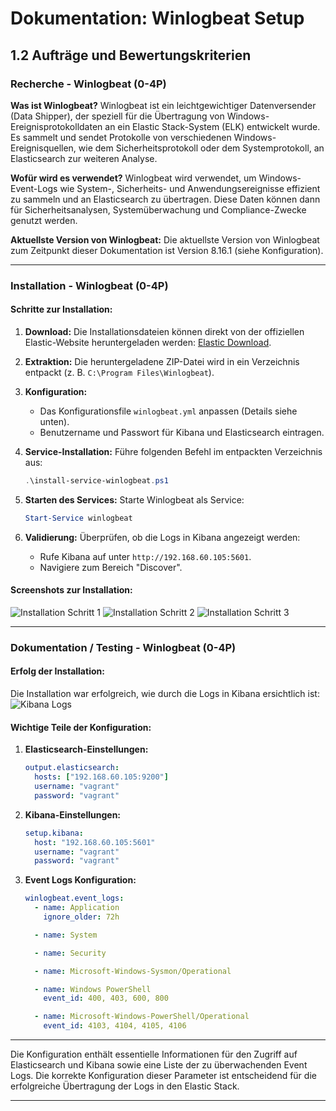 # Dokumentation: Winlogbeat Setup

## 1.2 Aufträge und Bewertungskriterien

### **Recherche - Winlogbeat (0-4P)**

**Was ist Winlogbeat?**
Winlogbeat ist ein leichtgewichtiger Datenversender (Data Shipper), der speziell für die Übertragung von Windows-Ereignisprotokolldaten an ein Elastic Stack-System (ELK) entwickelt wurde. Es sammelt und sendet Protokolle von verschiedenen Windows-Ereignisquellen, wie dem Sicherheitsprotokoll oder dem Systemprotokoll, an Elasticsearch zur weiteren Analyse.

**Wofür wird es verwendet?**
Winlogbeat wird verwendet, um Windows-Event-Logs wie System-, Sicherheits- und Anwendungsereignisse effizient zu sammeln und an Elasticsearch zu übertragen. Diese Daten können dann für Sicherheitsanalysen, Systemüberwachung und Compliance-Zwecke genutzt werden.

**Aktuellste Version von Winlogbeat:**
Die aktuellste Version von Winlogbeat zum Zeitpunkt dieser Dokumentation ist Version 8.16.1 (siehe Konfiguration).

---

### **Installation - Winlogbeat (0-4P)**

#### Schritte zur Installation:
1. **Download:**
   Die Installationsdateien können direkt von der offiziellen Elastic-Website heruntergeladen werden: [Elastic Download](https://www.elastic.co/downloads/beats/winlogbeat).

2. **Extraktion:**
   Die heruntergeladene ZIP-Datei wird in ein Verzeichnis entpackt (z. B. `C:\Program Files\Winlogbeat`).

3. **Konfiguration:**
   - Das Konfigurationsfile `winlogbeat.yml` anpassen (Details siehe unten).
   - Benutzername und Passwort für Kibana und Elasticsearch eintragen.

4. **Service-Installation:**
   Führe folgenden Befehl im entpackten Verzeichnis aus:
   ```powershell
   .\install-service-winlogbeat.ps1
   ```

5. **Starten des Services:**
   Starte Winlogbeat als Service:
   ```powershell
   Start-Service winlogbeat
   ```

6. **Validierung:**
   Überprüfen, ob die Logs in Kibana angezeigt werden:
   - Rufe Kibana auf unter `http://192.168.60.105:5601`.
   - Navigiere zum Bereich "Discover".

#### Screenshots zur Installation:
![Installation Schritt 1](upload:file-EntrvDAY3gpRgEckM4PE6B)
![Installation Schritt 2](upload:file-E6UedQbTiSFoGGuYxqeMnj)
![Installation Schritt 3](upload:file-A6bkuCisFMTywX2G36im7W)

---

### **Dokumentation / Testing - Winlogbeat (0-4P)**

#### Erfolg der Installation:
Die Installation war erfolgreich, wie durch die Logs in Kibana ersichtlich ist:
![Kibana Logs](upload:file-FuZbc4YFXnTXcGmxvt45mk)

#### Wichtige Teile der Konfiguration:
1. **Elasticsearch-Einstellungen:**
   ```yaml
   output.elasticsearch:
     hosts: ["192.168.60.105:9200"]
     username: "vagrant"
     password: "vagrant"
   ```

2. **Kibana-Einstellungen:**
   ```yaml
   setup.kibana:
     host: "192.168.60.105:5601"
     username: "vagrant"
     password: "vagrant"
   ```

3. **Event Logs Konfiguration:**
   ```yaml
   winlogbeat.event_logs:
     - name: Application
       ignore_older: 72h

     - name: System

     - name: Security

     - name: Microsoft-Windows-Sysmon/Operational

     - name: Windows PowerShell
       event_id: 400, 403, 600, 800

     - name: Microsoft-Windows-PowerShell/Operational
       event_id: 4103, 4104, 4105, 4106
   ```

---

Die Konfiguration enthält essentielle Informationen für den Zugriff auf Elasticsearch und Kibana sowie eine Liste der zu überwachenden Event Logs. Die korrekte Konfiguration dieser Parameter ist entscheidend für die erfolgreiche Übertragung der Logs in den Elastic Stack.

---